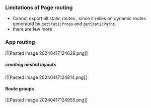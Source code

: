 ### Limitations of Page routing
- Cannot export all static routes , since it relies on dynamic routes generated by ```getStaticProps``` and ```getStaticPaths```
- there are few more

### App routing
![[Pasted image 20240417124628.png]]

##### creating nested layouts
![[Pasted image 20240417124814.png]]

#### Route groups
![[Pasted image 20240417124955.png]]
